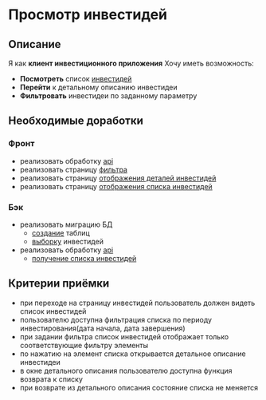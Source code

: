 # Просмотр инвестидей

## Описание

Я как **клиент инвестиционного приложения**
Хочу иметь возможность:
- **Посмотреть** список [инвестидей](../domain/invest_idea.md)
- **Перейти** к детальному описанию инвестидеи
- **Фильтровать** инвестидеи по заданному параметру 

## Необходимые доработки

### Фронт 

- реализовать обработку [api](../api/invest_idea_service.yaml)
- реализовать страницу [фильтра](../pages/invest_idea_list_filter.md)
- реализовать страницу [отображения деталей инвестидей](../pages/invest_idea_details.md)
- реализовать страницу [отображения списка инвестидей](../pages/invest_idea_list.md)

### Бэк

- реализовать миграцию БД 
    - [создание](../src/migrations/001_invest_idea_create.sql) таблиц
    - [выборку](../src/migrations/002_invest_idea_select.sql) инвестидей
- реализовать обработку [api](../api/invest_idea_service.yaml)
    - [получение списка инвестидей](../services/invest_idea/get_invest_ideas.md)

## Критерии приёмки

- при переходе на страницу инвестидей пользователь должен видеть список инвестидей
- пользователю доступна фильтрация списка по периоду инвестирования(дата начала, дата завершения)
- при задании фильтра список инвестидей отображает только соответствующие фильтру элементы
- по нажатию на элемент списка открывается детальное описание инвестидеи
- в окне детального описания пользователю доступна функция возврата к списку
- при возврате из детального описания состояние списка не меняется
 